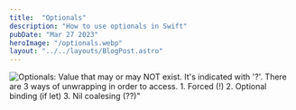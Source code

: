 ```yaml
---
title:  "Optionals"
description: "How to use optionals in Swift"
pubDate: "Mar 27 2023"
heroImage: "/optionals.webp"
layout: "../../layouts/BlogPost.astro"
---
```


  ![Optionals: Value that may or may NOT exist. It's indicated with '?'. There are 3 ways of unwrapping in order to access. 1. Forced (!) 2. Optional binding (if let) 3. Nil coalesing (??)" ](../optionals.webp)
